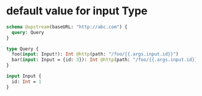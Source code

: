 # default value for input Type

```graphql @config
schema @upstream(baseURL: "http://abc.com") {
  query: Query
}

type Query {
  foo(input: Input!): Int @http(path: "/foo/{{.args.input.id}}")
  bar(input: Input = {id: 3}): Int @http(path: "/foo/{{.args.input.id}}")
}

input Input {
  id: Int = 1
}
```
